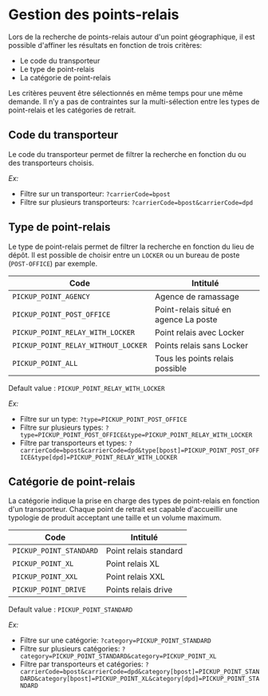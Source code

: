 # Gestion des points-relais

Lors de la recherche de points-relais autour d'un point géographique, il est possible d'affiner les résultats en fonction de trois critères:  

- Le code du transporteur
- Le type de point-relais 
- La catégorie de point-relais

Les critères peuvent être sélectionnés en même temps pour une même demande. Il n’y a pas de contraintes sur la multi-sélection entre les types de point-relais et les catégories de retrait. 

## Code du transporteur
Le code du transporteur permet de filtrer la recherche en fonction du ou des transporteurs choisis.

*Ex:*
- Filtre sur un transporteur: `?carrierCode=bpost`
- Filtre sur plusieurs transporteurs: `?carrierCode=bpost&carrierCode=dpd`

## Type de point-relais

Le type de point-relais permet de filtrer la recherche en fonction du lieu de dépôt. Il est possible de choisir entre un `LOCKER` ou un bureau de poste (`POST-OFFICE`) par exemple. 

Code | Intitulé
---------|----------
 `PICKUP_POINT_AGENCY`|Agence de ramassage
 `PICKUP_POINT_POST_OFFICE`|Point-relais situé en agence La poste
 `PICKUP_POINT_RELAY_WITH_LOCKER`|Point relais avec Locker 
 `PICKUP_POINT_RELAY_WITHOUT_LOCKER`|Points relais sans Locker
 `PICKUP_POINT_ALL`|Tous les points relais possible

Default value : `PICKUP_POINT_RELAY_WITH_LOCKER`

*Ex:*
- Filtre sur un type: `?type=PICKUP_POINT_POST_OFFICE`
- Filtre sur plusieurs types: `?type=PICKUP_POINT_POST_OFFICE&type=PICKUP_POINT_RELAY_WITH_LOCKER`
- Filtre par transporteurs et types: `?carrierCode=bpost&carrierCode=dpd&type[bpost]=PICKUP_POINT_POST_OFFICE&type[dpd]=PICKUP_POINT_RELAY_WITH_LOCKER`


## Catégorie de point-relais

La catégorie indique la prise en charge des types de point-relais en fonction d'un transporteur. Chaque point de retrait est capable d'accueillir une typologie de produit acceptant une taille et un volume maximum. 

Code | Intitulé
---------|----------
 `PICKUP_POINT_STANDARD`|Point relais standard
 `PICKUP_POINT_XL`|Point relais XL 
 `PICKUP_POINT_XXL`|Point relais XXL 
 `PICKUP_POINT_DRIVE`|Points relais drive

Default value : `PICKUP_POINT_STANDARD`

*Ex:*
- Filtre sur une catégorie: `?category=PICKUP_POINT_STANDARD`
- Filtre sur plusieurs catégories: `?category=PICKUP_POINT_STANDARD&category=PICKUP_POINT_XL`
- Filtre par transporteurs et catégories: `?carrierCode=bpost&carrierCode=dpd&category[bpost]=PICKUP_POINT_STANDARD&category[bpost]=PICKUP_POINT_XL&category[dpd]=PICKUP_POINT_STANDARD`